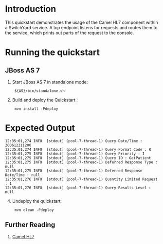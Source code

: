 Introduction
============
This quickstart demonstrates the usage of the Camel HL7 component within a
SwitchYard service.  A tcp endpoint listens for requests and routes them to 
the service, which prints out parts of the request to the console. 

Running the quickstart
======================

JBoss AS 7
----------
1. Start JBoss AS 7 in standalone mode:

        ${AS}/bin/standalone.sh

2. Build and deploy the Quickstart :

        mvn install -Pdeploy

Expected Output
===============
```
12:35:01,274 INFO  [stdout] (pool-7-thread-1) Query Date/Time : 200612211200
12:35:01,274 INFO  [stdout] (pool-7-thread-1) Query Format Code : R
12:35:01,275 INFO  [stdout] (pool-7-thread-1) Query Priority : I
12:35:01,275 INFO  [stdout] (pool-7-thread-1) Query ID : GetPatient
12:35:01,275 INFO  [stdout] (pool-7-thread-1) Deferred Response Type : null
12:35:01,275 INFO  [stdout] (pool-7-thread-1) Deferred Response Date/Time : null
12:35:01,276 INFO  [stdout] (pool-7-thread-1) Quantity Limited Request : 1
12:35:01,276 INFO  [stdout] (pool-7-thread-1) Query Results Level : null
```

4. Undeploy the quickstart:

        mvn clean -Pdeploy

## Further Reading

1. [Camel HL7](http://camel.apache.org/hl7.html)
